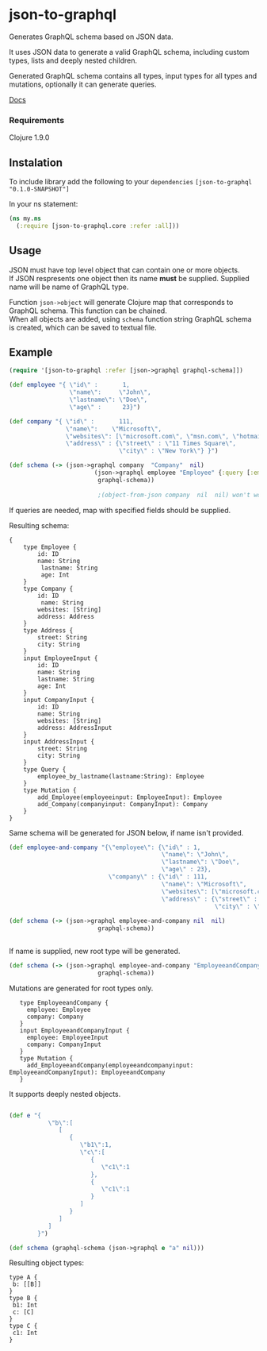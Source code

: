 # json-to-graphql



Generates GraphQL schema based on JSON data.

It uses JSON data to generate a valid GraphQL schema, 
including custom types, lists and deeply nested children.

Generated GraphQL schema contains all types, input types for all types and mutations, 
optionally it can generate queries.

[Docs](https://tatjana252.github.io/json-to-graphql/)

### Requirements

Clojure 1.9.0

## Instalation

To include library add the following to your `dependencies`
`[json-to-graphql "0.1.0-SNAPSHOT"]`


In your ns statement:
```clojure
(ns my.ns
  (:require [json-to-graphql.core :refer :all]))
```


## Usage

JSON must have top level object that can contain one or more objects.</br>
If JSON respresents one object then its name **must** be supplied.
Supplied name will be name of GraphQL type.


Function `json->object` will generate Clojure map that corresponds to GraphQL schema.
This function can be chained. </br>
When all objects are added, using `schema` function string GraphQL schema is created, 
which can be saved to textual file.

## Example
```clojure
(require '[json-to-graphql :refer [json->graphql graphql-schema]])

(def employee "{ \"id\" :       1,
                 \"name\":     \"John\",
                 \"lastname\": \"Doe\",
                 \"age\" :      23}")

(def company "{ \"id\" :       111,
                \"name\":    \"Microsoft\",
                \"websites\": [\"microsoft.com\", \"msn.com\", \"hotmail.com\"],
                \"address\" : {\"street\" : \"11 Times Square\",
                               \"city\" : \"New York\"} }")

(def schema (-> (json->graphql company  "Company"  nil)
                        (json->graphql employee "Employee" {:query [:employee :lastname]})
                         graphql-schema))
                         
                         ;(object-from-json company  nil  nil) won't work, name must be supplied
```
If queries are needed, map with specified fields should be supplied.

Resulting schema:

```
{
    type Employee {
        id: ID
        name: String
         lastname: String
         age: Int
    }
    type Company {
        id: ID
         name: String
        websites: [String]
        address: Address
    }
    type Address {
        street: String
        city: String
    }
    input EmployeeInput {
        id: ID
        name: String
        lastname: String
        age: Int
    }
    input CompanyInput {
        id: ID
        name: String
        websites: [String]
        address: AddressInput
    }
    input AddressInput {
        street: String
        city: String
    }
    type Query {
        employee_by_lastname(lastname:String): Employee
    }
    type Mutation {
        add_Employee(employeeinput: EmployeeInput): Employee
        add_Company(companyinput: CompanyInput): Company
    }
}
```
Same schema will be generated for JSON below, if name isn't provided.


```clojure
(def employee-and-company "{\"employee\": {\"id\" : 1,
                                           \"name\": \"John\",
                                           \"lastname\": \"Doe\",
                                           \"age\" : 23},
                            \"company\" : {\"id\" : 111,
                                           \"name\": \"Microsoft\",
                                           \"websites\": [\"microsoft.com\", \"msn.com\", \"hotmail.com\"],
                                           \"address\" : {\"street\" : \"11 Times Square\",
                                                          \"city\" : \"New York\"}}}")
                                                          
(def schema (-> (json->graphql employee-and-company nil  nil)
                         graphql-schema))
                         

```

If name is supplied, new root type will be generated.

```clojure
(def schema (-> (json->graphql employee-and-company "EmployeeandCompany"  nil)
                         graphql-schema))
```
Mutations are generated for root types only.

```
   type EmployeeandCompany {
     employee: Employee
     company: Company
   }
   input EmployeeandCompanyInput {
     employee: EmployeeInput
     company: CompanyInput
   }
   type Mutation {
     add_EmployeeandCompany(employeeandcompanyinput: EmployeeandCompanyInput): EmployeeandCompany
   }
```

It supports deeply nested objects.

```clojure

(def e "{  
           \"b\":[  
              [  
                 {  
                    \"b1\":1,
                    \"c\":[  
                       {  
                          \"c1\":1
                       },
                       {  
                          \"c1\":1
                       }
                    ]
                 }
              ]
           ]
        }")

(def schema (graphql-schema (json->graphql e "a" nil)))
```

Resulting object types: 
```
type A {
 b: [[B]]
}
type B {
 b1: Int
 c: [C]
}
type C {
 c1: Int
}
```

